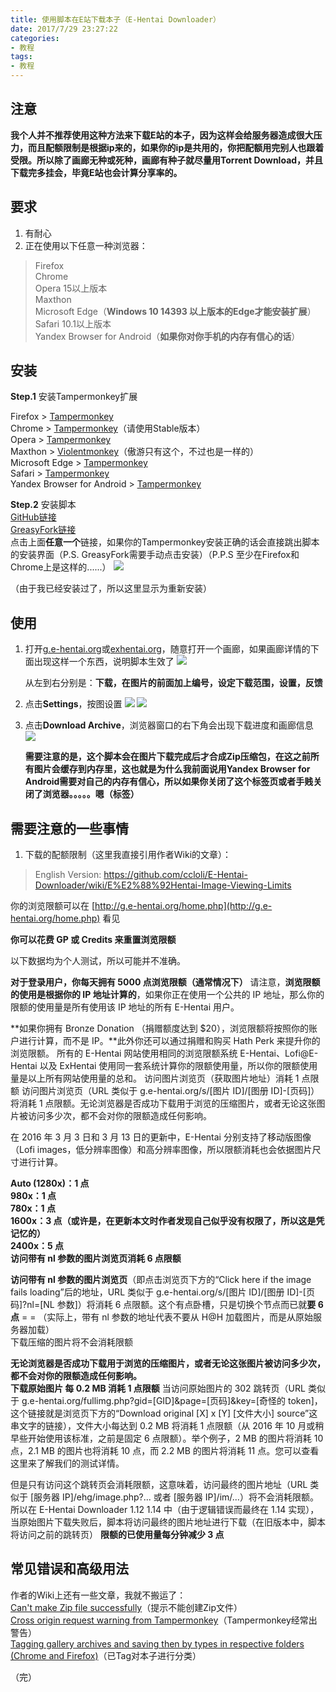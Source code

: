 ```yaml
---
title: 使用脚本在E站下载本子（E-Hentai Downloader）
date: 2017/7/29 23:27:22
categories:
- 教程
tags:
- 教程
---
```


## 注意 ##
**我个人并不推荐使用这种方法来下载E站的本子，因为这样会给服务器造成很大压力，而且配额限制是根据ip来的，如果你的ip是共用的，你把配额用完别人也跟着受限。所以除了画廊无种或死种，画廊有种子就尽量用Torrent Download，并且下载完多挂会，毕竟E站也会计算分享率的。**

<!--more-->

## 要求 ##
1. 有耐心
2. 正在使用以下任意一种浏览器：  

>Firefox  
Chrome  
Opera 15以上版本  
Maxthon  
Microsoft Edge（**Windows 10 14393 以上版本的Edge才能安装扩展**）  
Safari 10.1以上版本  
Yandex Browser for Android（**如果你对你手机的内存有信心的话**）  


## 安装 ##

**Step.1** 安装Tampermonkey扩展

Firefox > [Tampermonkey](https://addons.mozilla.org/en-US/firefox/addon/tampermonkey/)  
Chrome > [Tampermonkey](http://tampermonkey.net/)（请使用Stable版本）  
Opera > [Tampermonkey](https://addons.opera.com/extensions/details/tampermonkey-beta/)  
Maxthon > [Violentmonkey](http://extension.maxthon.cn/detail/index.php?view_id=1680)（傲游只有这个，不过也是一样的）  
Microsoft Edge > [Tampermonkey](https://www.microsoft.com/store/p/tampermonkey/9nblggh5162s)  
Safari > [Tampermonkey](https://tampermonkey.net/?browser=safari)  
Yandex Browser for Android > [Tampermonkey](https://addons.opera.com/zh-cn/extensions/details/tampermonkey-beta/)  

**Step.2** 安装脚本  
[GitHub链接](https://github.com/ccloli/E-Hentai-Downloader/raw/master/e-hentai-downloader.user.js)  
[GreasyFork链接](https://sleazyfork.org/scripts/10379-e-hentai-downloader)  
点击上面**任意一个**链接，如果你的Tampermonkey安装正确的话会直接跳出脚本的安装界面（P.S. GreasyFork需要手动点击安装）（P.P.S 至少在Firefox和Chrome上是这样的......）
![](/pictures/E-Hentai-Download/install.jpg)

（由于我已经安装过了，所以这里显示为重新安装）  


## 使用 ##

1. 打开[g.e-hentai.org](g.e-hentai.org)或[exhentai.org](exhentai.org)，随意打开一个画廊，如果画廊详情的下面出现这样一个东西，说明脚本生效了
![](/pictures/E-Hentai-Downloadok.jpg)

	从左到右分别是：**下载，在图片的前面加上编号，设定下载范围，设置，反馈**  
2. 点击**Settings**，按图设置
![](/pictures/E-Hentai-Download/set1.jpg)
![](/pictures/E-Hentai-Download/set2.jpg)

3. 点击**Download Archive**，浏览器窗口的右下角会出现下载进度和画廊信息
![](/pictures/E-Hentai-Download/downloading.jpg)

	**需要注意的是，这个脚本会在图片下载完成后才合成Zip压缩包，在这之前所有图片会缓存到内存里，这也就是为什么我前面说用Yandex Browser for Android需要对自己的内存有信心，所以如果你关闭了这个标签页或者手贱关闭了浏览器。。。。。嗯（标签）**  

## 需要注意的一些事情 ##

1. 下载的配额限制（这里我直接引用作者Wiki的文章）：

>English Version: https://github.com/ccloli/E-Hentai-Downloader/wiki/E%E2%88%92Hentai-Image-Viewing-Limits

你的浏览限额可以在 [http://g.e-hentai.org/home.php](http://g.e-hentai.org/home.php) 看见

**你可以花费 GP 或 Credits 来重置浏览限额**

以下数据均为个人测试，所以可能并不准确。

**对于登录用户，你每天拥有 5000 点浏览限额（通常情况下）**
请注意，**浏览限额的使用是根据你的 IP 地址计算的**，如果你正在使用一个公共的 IP 地址，那么你的限额的使用量是所有使用该 IP 地址的所有 E-Hentai 用户。

**如果你拥有 Bronze Donation （捐赠额度达到 $20），浏览限额将按照你的账户进行计算，而不是 IP。**此外你还可以通过捐赠和购买 Hath Perk 来提升你的浏览限额。
所有的 E-Hentai 网站使用相同的浏览限额系统
E-Hentai、Lofi@E-Hentai 以及 ExHentai 使用同一套系统计算你的限额使用量，所以你的限额使用量是以上所有网站使用量的总和。
访问图片浏览页（获取图片地址）消耗 1 点限额
访问图片浏览页（URL 类似于 g.e-hentai.org/s/[图片 ID]/[图册 ID]-[页码]）将消耗 1 点限额。无论浏览器是否成功下载用于浏览的压缩图片，或者无论这张图片被访问多少次，都不会对你的限额造成任何影响。

在 2016 年 3 月 3 日和 3 月 13 日的更新中，E-Hentai 分别支持了移动版图像（Lofi images，低分辨率图像）和高分辨率图像，所以限额消耗也会依据图片尺寸进行计算。

**Auto (1280x)：1 点  
980x：1 点  
780x：1 点  
1600x：3 点（或许是，在更新本文时作者发现自己似乎没有权限了，所以这是凭记忆的）  
2400x：5 点  
访问带有 nl 参数的图片浏览页消耗 6 点限额**  

**访问带有 nl 参数的图片浏览页**（即点击浏览页下方的“Click here if the image fails loading”后的地址，URL 类似于 g.e-hentai.org/s/[图片 ID]/[图册 ID]-[页码]?nl=[NL 参数]）将消耗 6 点限额。这个有点卧槽，只是切换个节点而已就**要 6 点** = = （实际上，带有 nl 参数的地址代表不要从 H@H 加载图片，而是从原始服务器加载）  
下载压缩的图片将不会消耗限额  

**无论浏览器是否成功下载用于浏览的压缩图片，或者无论这张图片被访问多少次，都不会对你的限额造成任何影响。**  
**下载原始图片 每 0.2 MB 消耗 1 点限额**
当访问原始图片的 302 跳转页（URL 类似于 g.e-hentai.org/fullimg.php?gid=[GID]&page=[页码]&key=[奇怪的 token]，这个链接就是浏览页下方的“Download original [X] x [Y] [文件大小] source”这串文字的链接），文件大小每达到 0.2 MB 将消耗 1 点限额（从 2016 年 10 月或稍早些开始使用该标准，之前是固定 6 点限额）。举个例子，2 MB 的图片将消耗 10 点，2.1 MB 的图片也将消耗 10 点，而 2.2 MB 的图片将消耗 11 点。您可以查看这里来了解我们的测试详情。

但是只有访问这个跳转页会消耗限额，这意味着，访问最终的图片地址（URL 类似于 [服务器 IP]/ehg/image.php?... 或者 [服务器 IP]/im/...）将不会消耗限额。所以在 E-Hentai Downloader 1.12 1.14 中（由于逻辑错误而最终在 1.14 实现），当原始图片下载失败后，脚本将访问最终的图片地址进行下载（在旧版本中，脚本将访问之前的跳转页）
**限额的已使用量每分钟减少 3 点**


## 常见错误和高级用法 ##
作者的Wiki上还有一些文章，我就不搬运了：  
[Can't make Zip file successfully](https://github.com/ccloli/E-Hentai-Downloader/wiki/Can't-make-Zip-file-successfully)（提示不能创建Zip文件）  
[Cross origin request warning from Tampermonkey](https://github.com/ccloli/E-Hentai-Downloader/wiki/Cross-origin-request-warning-from-Tampermonkey)（Tampermonkey经常出警告）  
[Tagging gallery archives and saving then by types in respective folders (Chrome and Firefox)](https://github.com/ccloli/E-Hentai-Downloader/wiki/Tagging-gallery-archives-and-saving-then-by-types-in-respective-folders-(Chrome-and-Firefox))（已Tag对本子进行分类）



（完） 
 